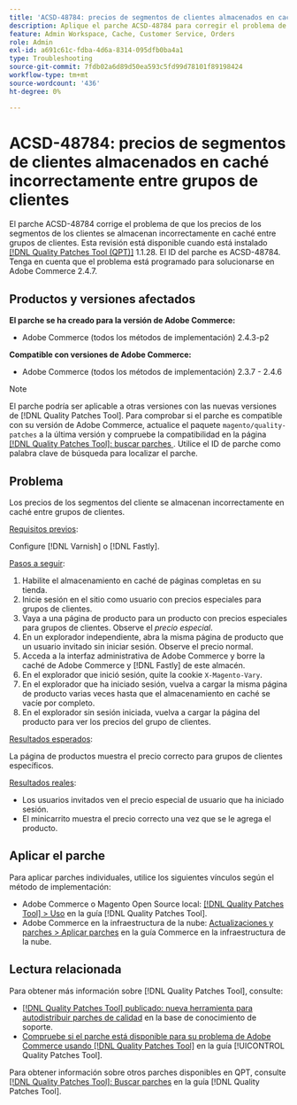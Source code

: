 ```yaml
---
title: 'ACSD-48784: precios de segmentos de clientes almacenados en caché incorrectamente entre grupos de clientes'
description: Aplique el parche ACSD-48784 para corregir el problema de Adobe Commerce en el que los precios de los segmentos del cliente se almacenan incorrectamente en caché entre grupos de clientes.
feature: Admin Workspace, Cache, Customer Service, Orders
role: Admin
exl-id: a691c61c-fdba-4d6a-8314-095dfb0ba4a1
type: Troubleshooting
source-git-commit: 7fdb02a6d89d50ea593c5fd99d78101f89198424
workflow-type: tm+mt
source-wordcount: '436'
ht-degree: 0%

---
```


# ACSD-48784: precios de segmentos de clientes almacenados en caché incorrectamente entre grupos de clientes

El parche ACSD-48784 corrige el problema de que los precios de los segmentos de los clientes se almacenan incorrectamente en caché entre grupos de clientes. Esta revisión está disponible cuando está instalado [[!DNL Quality Patches Tool (QPT)]](https://experienceleague.adobe.com/en/docs/commerce-operations/tools/quality-patches-tool/quality-patches-tool-to-self-serve-quality-patches) 1.1.28. El ID del parche es ACSD-48784. Tenga en cuenta que el problema está programado para solucionarse en Adobe Commerce 2.4.7.

## Productos y versiones afectados

**El parche se ha creado para la versión de Adobe Commerce:**

* Adobe Commerce (todos los métodos de implementación) 2.4.3-p2

**Compatible con versiones de Adobe Commerce:**

* Adobe Commerce (todos los métodos de implementación) 2.3.7 - 2.4.6

>[!NOTE]
>
>El parche podría ser aplicable a otras versiones con las nuevas versiones de [!DNL Quality Patches Tool]. Para comprobar si el parche es compatible con su versión de Adobe Commerce, actualice el paquete `magento/quality-patches` a la última versión y compruebe la compatibilidad en la página [[!DNL Quality Patches Tool]: buscar parches ](https://experienceleague.adobe.com/tools/commerce-quality-patches/index.html). Utilice el ID de parche como palabra clave de búsqueda para localizar el parche.

## Problema

Los precios de los segmentos del cliente se almacenan incorrectamente en caché entre grupos de clientes.

<u>Requisitos previos</u>:

Configure [!DNL Varnish] o [!DNL Fastly].

<u>Pasos a seguir</u>:

1. Habilite el almacenamiento en caché de páginas completas en su tienda.
1. Inicie sesión en el sitio como usuario con precios especiales para grupos de clientes.
1. Vaya a una página de producto para un producto con precios especiales para grupos de clientes. Observe el *precio especial*.
1. En un explorador independiente, abra la misma página de producto que un usuario invitado sin iniciar sesión. Observe el precio normal.
1. Acceda a la interfaz administrativa de Adobe Commerce y borre la caché de Adobe Commerce y [!DNL Fastly] de este almacén.
1. En el explorador que inició sesión, quite la cookie `X-Magento-Vary`.
1. En el explorador que ha iniciado sesión, vuelva a cargar la misma página de producto varias veces hasta que el almacenamiento en caché se vacíe por completo.
1. En el explorador sin sesión iniciada, vuelva a cargar la página del producto para ver los precios del grupo de clientes.

<u>Resultados esperados</u>:

La página de productos muestra el precio correcto para grupos de clientes específicos.

<u>Resultados reales</u>:

* Los usuarios invitados ven el precio especial de usuario que ha iniciado sesión.
* El minicarrito muestra el precio correcto una vez que se le agrega el producto.

## Aplicar el parche

Para aplicar parches individuales, utilice los siguientes vínculos según el método de implementación:

* Adobe Commerce o Magento Open Source local: [[!DNL Quality Patches Tool] > Uso](/help/tools/quality-patches-tool/usage.md) en la guía [!DNL Quality Patches Tool].
* Adobe Commerce en la infraestructura de la nube: [Actualizaciones y parches > Aplicar parches](https://experienceleague.adobe.com/docs/commerce-cloud-service/user-guide/develop/upgrade/apply-patches.html) en la guía Commerce en la infraestructura de la nube.

## Lectura relacionada

Para obtener más información sobre [!DNL Quality Patches Tool], consulte:

* [[!DNL Quality Patches Tool] publicado: nueva herramienta para autodistribuir parches de calidad](https://experienceleague.adobe.com/en/docs/commerce-operations/tools/quality-patches-tool/quality-patches-tool-to-self-serve-quality-patches) en la base de conocimiento de soporte.
* [Compruebe si el parche está disponible para su problema de Adobe Commerce usando [!DNL Quality Patches Tool]](/help/tools/quality-patches-tool/patches-available-in-qpt/check-patch-for-magento-issue-with-magento-quality-patches.md) en la guía [!UICONTROL Quality Patches Tool].


Para obtener información sobre otros parches disponibles en QPT, consulte [[!DNL Quality Patches Tool]: Buscar parches](https://experienceleague.adobe.com/tools/commerce-quality-patches/index.html) en la guía [!DNL Quality Patches Tool].

